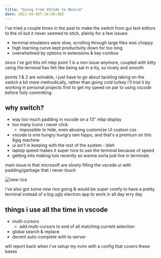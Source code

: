 ```yaml
---
title: "Going from VSCode to Neovim"
date: 2021-04-06T:18:40:00Z
---
```


i've tried a couple times in the past to make the switch from gui text editors to the cli
but it never seemed to stick, plainly for a few issues:

* terminal emulators were slow, scrolling through large files was choppy
* high learning curve kept productivity down for too long
* overwhelmed by options in extensions & key combos

since i've got this m1 mbp point 1 is a non issue anymore, coupled with kitty using
the terminal has felt like being sat in a tty, so lovely and smooth

points 1 & 2 are solvable, i just have to go about tackling taking on the switch
a bit more methodically, rather than going cold turkey i'll trial it by working in
personal projects first to get my speed on par to using vscode before fully committing

## why switch?

* way too much padding in vscode on a 13" mbp display
* too many icons i never click
  - impossible to hide, even abusing customize UI custom css
* vscode is one hungry hungry ram hippo, and that's a premium on this 8gig machine
* ui isn't in keeping with the rest of the system - bleh
* laptop speed makes it super nice to use the terminal because of speed
* getting into making tuis recently so wanna sorta just live in terminals

main issue is that microsoft are slowly filling the vscode ui with padding/garbage
that i never touch

![new rice](https://ftp.cass.si/89991uFuz.png)

i've also got some new rice going & would be super comfy to have a pretty terminal
instead of a big ugly electron app to work in all day erry day

## things i use all the time in vscode

* mutli-cursors
  - add multi-cursors to end of all matching current selection
* global search & replace
* decent auto-complete with ts-server

will report back when i've setup my nvim with a config that covers these bases
